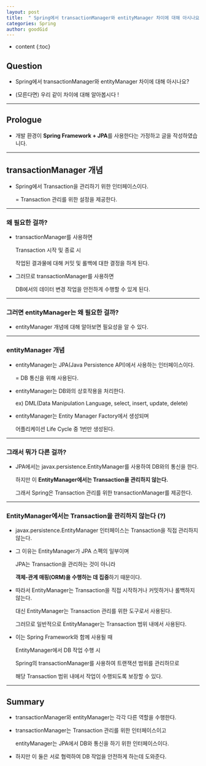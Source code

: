 ```yaml
---
layout: post
title:  " Spring에서 transactionManager와 entityManager 차이에 대해 아시나요? "
categories: Spring
author: goodGid
---
```

* content
{:toc}

## Question

* Spring에서 transactionManager와 entityManager 차이에 대해 아시나요?

* (모른다면) 우리 같이 차이에 대해 알아봅시다 !

---



## Prologue

* 개발 환경이 **Spring Framework + JPA**를 사용한다는 가정하고 글을 작성하였습니다.

---

## transactionManager 개념

* Spring에서 Transaction을 관리하기 위한 인터페이스이다.

  = Transaction 관리를 위한 설정을 제공한다.

---

### 왜 필요한 걸까?

* transactionManager를 사용하면 

  Transaction 시작 및 종료 시

  작업된 결과물에 대해 커밋 및 롤백에 대한 결정을 하게 된다.

* 그러므로 transactionManager를 사용하면

  DB에서의 데이터 변경 작업을 안전하게 수행할 수 있게 된다.

---

### 그러면 entityManager는 왜 필요한 걸까?

* entityManager 개념에 대해 알아보면 필요성을 알 수 있다.

---

### entityManager 개념

* entityManager는 JPA(Java Persistence API)에서 사용하는 인터페이스이다.

  = DB 통신을 위해 사용된다.

* entityManager는 DB와의 상호작용을 처리한다.

  ex) DML(Data Manipulation Language, select, insert, update, delete)

* entityManager는 Entity Manager Factory에서 생성되며

  어플리케이션 Life Cycle 중 1번만 생성된다.

---

### 그래서 뭐가 다른 걸까?

* JPA에서는 javax.persistence.EntityManager를 사용하여 DB와의 통신을 한다. 

  하지만 이 **EntityManager에서는 Transaction을 관리하지 않는다.**

  그래서 Spring은 Transaction 관리를 위한 transactionManager를 제공한다.

---

### EntityManager에서는 Transaction을 관리하지 않는다 (?)

* javax.persistence.EntityManager 인터페이스는 Transaction을 직접 관리하지 않는다. 

* 그 이유는 EntityManager가 JPA 스펙의 일부이며

  JPA는 Transaction을 관리하는 것이 아니라 
  
  **객체-관계 매핑(ORM)을 수행하는 데 집중**하기 때문이다.

* 따라서 EntityManager는 Transaction을 직접 시작하거나 커밋하거나 롤백하지 않는다. 

  대신 EntityManager는 Transaction 관리를 위한 도구로서 사용된다. 
  
  그러므로 일반적으로 EntityManager는 Transaction 범위 내에서 사용된다.

* 이는 Spring Framework와 함께 사용될 때 

  EntityManager에서 DB 작업 수행 시
  
  Spring의 transactionManager를 사용하여 트랜잭션 범위를 관리하므로
  
  해당 Transaction 범위 내에서 작업이 수행되도록 보장할 수 있다.

---

## Summary

* transactionManager와 entityManager는 각각 다른 역할을 수행한다.

* transactionManager는 Transaction 관리를 위한 인터페이스이고 

  entityManager는 JPA에서 DB와 통신을 하기 위한 인터페이스이다.
  
* 하지만 이 둘은 서로 협력하여 DB 작업을 안전하게 하는데 도와준다.